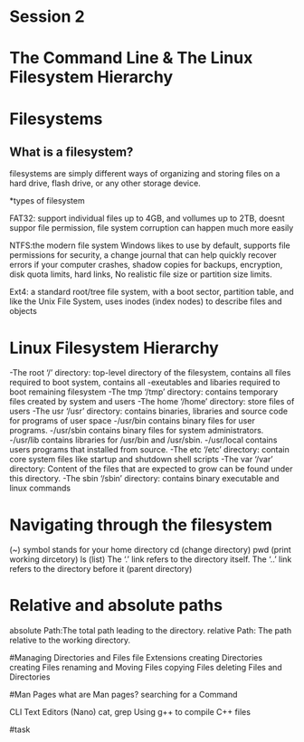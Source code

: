 # Session 2


# The Command Line & The Linux Filesystem Hierarchy

# Filesystems

## What is a filesystem?
filesystems are simply different ways of organizing and storing 
files on a hard drive, flash drive, or any other storage device.

*types of filesystem

FAT32: support individual files up to 4GB, and vollumes up to 2TB, doesnt suppor file permission,
file system corruption can happen much more easily

NTFS:the modern file system Windows likes to use by default, supports file permissions for security, 
a change journal that can help quickly recover errors if your computer crashes, shadow copies for backups,
encryption, disk quota limits, hard links, No realistic file size or partition size limits.

Ext4: a standard root/tree file system, with a boot sector, partition table, and like the Unix File System, 
uses inodes (index nodes) to describe files and objects




# Linux Filesystem Hierarchy

-The root ‘/’ directory: top-level directory of the filesystem, contains all files required to boot system, contains all
-exeutables and libaries required to boot remaining filesystem
-The tmp ‘/tmp’ directory: contains temporary files created by system and users
-The home ‘/home’ directory: store files of users
-The usr ‘/usr’ directory: contains binaries, libraries and source code for programs of user space
-/usr/bin contains binary files for user programs. 
-/usr/sbin contains binary files for system administrators. 
-/usr/lib contains libraries for /usr/bin and /usr/sbin. 
-/usr/local contains users programs that installed from source.
-The etc ‘/etc’ directory: contain core system files like startup and shutdown shell scripts
-The var ‘/var’ directory: Content of the files that are expected to grow can be found under this directory.
-The sbin ‘/sbin’ directory: contains binary executable and linux commands


# Navigating through the filesystem

(~) symbol stands for your home directory
cd (change directory)
pwd (print working dircetory)
ls (list)
The ‘.’ link refers to the directory itself.
The ‘..’ link refers to the directory before it (parent directory)


# Relative and absolute paths
absolute Path:The total path leading to the directory.
relative Path: The path relative to the working directory.


#Managing Directories and Files
file Extensions
creating Directories
creating Files
renaming and Moving Files
copying Files
deleting Files and Directories

#Man Pages
what are Man pages?
searching for a Command

CLI Text Editors (Nano)
cat, grep
Using g++ to compile C++ files

#task

